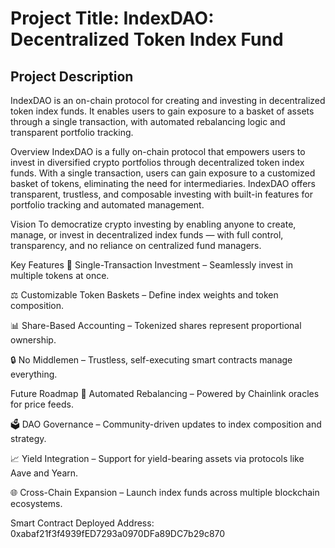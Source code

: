 # Project Title: IndexDAO: Decentralized Token Index Fund

## Project Description

IndexDAO is an on-chain protocol for creating and investing in decentralized token index funds. It enables users to gain exposure to a basket of assets through a single transaction, with automated rebalancing logic and transparent portfolio tracking.

Overview
IndexDAO is a fully on-chain protocol that empowers users to invest in diversified crypto portfolios through decentralized token index funds. With a single transaction, users can gain exposure to a customized basket of tokens, eliminating the need for intermediaries. IndexDAO offers transparent, trustless, and composable investing with built-in features for portfolio tracking and automated management.

Vision
To democratize crypto investing by enabling anyone to create, manage, or invest in decentralized index funds — with full control, transparency, and no reliance on centralized fund managers.

Key Features
🔁 Single-Transaction Investment – Seamlessly invest in multiple tokens at once.

⚖️ Customizable Token Baskets – Define index weights and token composition.

📊 Share-Based Accounting – Tokenized shares represent proportional ownership.

🔒 No Middlemen – Trustless, self-executing smart contracts manage everything.

Future Roadmap
🔄 Automated Rebalancing – Powered by Chainlink oracles for price feeds.

🗳 DAO Governance – Community-driven updates to index composition and strategy.

📈 Yield Integration – Support for yield-bearing assets via protocols like Aave and Yearn.

🌐 Cross-Chain Expansion – Launch index funds across multiple blockchain ecosystems.

Smart Contract
Deployed Address:
0xabaf21f3f4939fED7293a0970DFa89DC7b29c870
